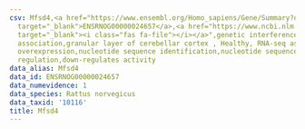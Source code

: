 ```yaml
---
csv: Mfsd4,<a href="https://www.ensembl.org/Homo_sapiens/Gene/Summary?db=core;g=ENSRNOG00000024657"
  target="_blank">ENSRNOG00000024657</a>,<a href="https://www.ncbi.nlm.nih.gov/pubmed/30467350"
  target="_blank"><i class="fas fa-file"></i></a>",genetic interference,functional
  association,granular layer of cerebellar cortex , Healthy, RNA-seq assay, hsf-1
  overexpression,nucleotide sequence identification,nucleotide sequence identification,transcriptional
  regulation,down-regulates activity
data_alias: Mfsd4
data_id: ENSRNOG00000024657
data_numevidence: 1
data_species: Rattus norvegicus
data_taxid: '10116'
title: Mfsd4
---
```

